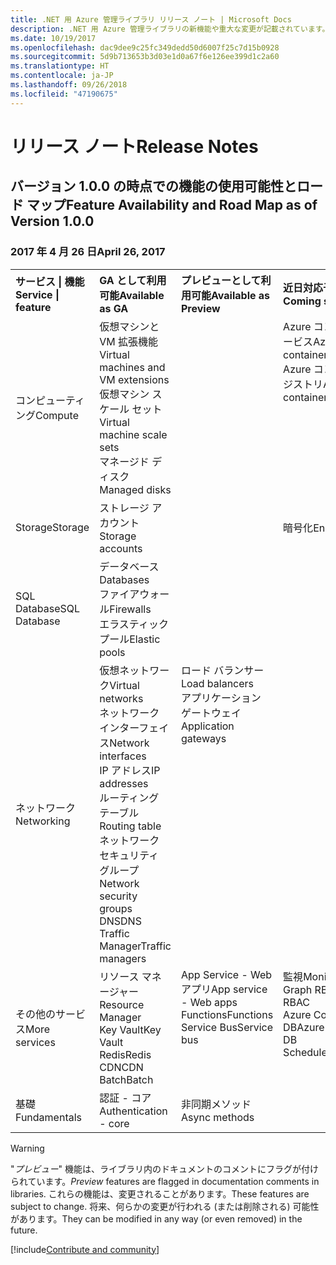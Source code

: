 ```yaml
---
title: .NET 用 Azure 管理ライブラリ リリース ノート | Microsoft Docs
description: .NET 用 Azure 管理ライブラリの新機能や重大な変更が記載されています。
ms.date: 10/19/2017
ms.openlocfilehash: dac9dee9c25fc349dedd50d6007f25c7d15b0928
ms.sourcegitcommit: 5d9b713653b3d03e1d0a67f6e126ee399d1c2a60
ms.translationtype: HT
ms.contentlocale: ja-JP
ms.lasthandoff: 09/26/2018
ms.locfileid: "47190675"
---
```

# <a name="release-notes"></a><span data-ttu-id="1a758-103">リリース ノート</span><span class="sxs-lookup"><span data-stu-id="1a758-103">Release Notes</span></span> 

## <a name="feature-availability-and-road-map-as-of-version-100"></a><span data-ttu-id="1a758-104">バージョン 1.0.0 の時点での機能の使用可能性とロード マップ</span><span class="sxs-lookup"><span data-stu-id="1a758-104">Feature Availability and Road Map as of Version 1.0.0</span></span> ##
### <a name="april-26-2017"></a><span data-ttu-id="1a758-105">2017 年 4 月 26 日</span><span class="sxs-lookup"><span data-stu-id="1a758-105">April 26, 2017</span></span>

<table>
  <tr>
    <th align="left"><span data-ttu-id="1a758-106">サービス | 機能</span><span class="sxs-lookup"><span data-stu-id="1a758-106">Service | feature</span></span></th>
    <th align="left"><span data-ttu-id="1a758-107">GA として利用可能</span><span class="sxs-lookup"><span data-stu-id="1a758-107">Available as GA</span></span></th>
    <th align="left"><span data-ttu-id="1a758-108">プレビューとして利用可能</span><span class="sxs-lookup"><span data-stu-id="1a758-108">Available as Preview</span></span></th>
    <th align="left"><span data-ttu-id="1a758-109">近日対応予定</span><span class="sxs-lookup"><span data-stu-id="1a758-109">Coming soon</span></span></th>
  </tr>
  <tr>
    <td><span data-ttu-id="1a758-110">コンピューティング</span><span class="sxs-lookup"><span data-stu-id="1a758-110">Compute</span></span></td>
    <td><span data-ttu-id="1a758-111">仮想マシンと VM 拡張機能</span><span class="sxs-lookup"><span data-stu-id="1a758-111">Virtual machines and VM extensions</span></span><br><span data-ttu-id="1a758-112">仮想マシン スケール セット</span><span class="sxs-lookup"><span data-stu-id="1a758-112">Virtual machine scale sets</span></span><br><span data-ttu-id="1a758-113">マネージド ディスク</span><span class="sxs-lookup"><span data-stu-id="1a758-113">Managed disks</span></span></td>
    <td></td>
    <td valign="top"><span data-ttu-id="1a758-114">Azure コンテナー サービス</span><span class="sxs-lookup"><span data-stu-id="1a758-114">Azure container services</span></span><br><span data-ttu-id="1a758-115">Azure コンテナー レジストリ</span><span class="sxs-lookup"><span data-stu-id="1a758-115">Azure container registry</span></span></td>
  </tr>
  <tr>
    <td><span data-ttu-id="1a758-116">Storage</span><span class="sxs-lookup"><span data-stu-id="1a758-116">Storage</span></span></td>
    <td><span data-ttu-id="1a758-117">ストレージ アカウント</span><span class="sxs-lookup"><span data-stu-id="1a758-117">Storage accounts</span></span></td>
    <td></td>
    <td><span data-ttu-id="1a758-118">暗号化</span><span class="sxs-lookup"><span data-stu-id="1a758-118">Encryption</span></span></td>
  </tr>
  <tr>
    <td><span data-ttu-id="1a758-119">SQL Database</span><span class="sxs-lookup"><span data-stu-id="1a758-119">SQL Database</span></span></td>
    <td><span data-ttu-id="1a758-120">データベース</span><span class="sxs-lookup"><span data-stu-id="1a758-120">Databases</span></span><br><span data-ttu-id="1a758-121">ファイアウォール</span><span class="sxs-lookup"><span data-stu-id="1a758-121">Firewalls</span></span><br><span data-ttu-id="1a758-122">エラスティック プール</span><span class="sxs-lookup"><span data-stu-id="1a758-122">Elastic pools</span></span></td>
    <td></td>
    <td valign="top"></td>
  </tr>
  <tr>
    <td><span data-ttu-id="1a758-123">ネットワーク</span><span class="sxs-lookup"><span data-stu-id="1a758-123">Networking</span></span></td>
    <td><span data-ttu-id="1a758-124">仮想ネットワーク</span><span class="sxs-lookup"><span data-stu-id="1a758-124">Virtual networks</span></span><br><span data-ttu-id="1a758-125">ネットワーク インターフェイス</span><span class="sxs-lookup"><span data-stu-id="1a758-125">Network interfaces</span></span><br><span data-ttu-id="1a758-126">IP アドレス</span><span class="sxs-lookup"><span data-stu-id="1a758-126">IP addresses</span></span><br><span data-ttu-id="1a758-127">ルーティング テーブル</span><span class="sxs-lookup"><span data-stu-id="1a758-127">Routing table</span></span><br><span data-ttu-id="1a758-128">ネットワーク セキュリティ グループ</span><span class="sxs-lookup"><span data-stu-id="1a758-128">Network security groups</span></span><br><span data-ttu-id="1a758-129">DNS</span><span class="sxs-lookup"><span data-stu-id="1a758-129">DNS</span></span><br><span data-ttu-id="1a758-130">Traffic Manager</span><span class="sxs-lookup"><span data-stu-id="1a758-130">Traffic managers</span></span></td>
    <td valign="top"><span data-ttu-id="1a758-131">ロード バランサー</span><span class="sxs-lookup"><span data-stu-id="1a758-131">Load balancers</span></span><br><span data-ttu-id="1a758-132">アプリケーション ゲートウェイ</span><span class="sxs-lookup"><span data-stu-id="1a758-132">Application gateways</span></span></td>
    <td valign="top"></td>
  </tr>
  <tr>
    <td><span data-ttu-id="1a758-133">その他のサービス</span><span class="sxs-lookup"><span data-stu-id="1a758-133">More services</span></span></td>
    <td><span data-ttu-id="1a758-134">リソース マネージャー</span><span class="sxs-lookup"><span data-stu-id="1a758-134">Resource Manager</span></span><br><span data-ttu-id="1a758-135">Key Vault</span><span class="sxs-lookup"><span data-stu-id="1a758-135">Key Vault</span></span><br><span data-ttu-id="1a758-136">Redis</span><span class="sxs-lookup"><span data-stu-id="1a758-136">Redis</span></span><br><span data-ttu-id="1a758-137">CDN</span><span class="sxs-lookup"><span data-stu-id="1a758-137">CDN</span></span><br><span data-ttu-id="1a758-138">Batch</span><span class="sxs-lookup"><span data-stu-id="1a758-138">Batch</span></span></td>
    <td valign="top"><span data-ttu-id="1a758-139">App Service - Web アプリ</span><span class="sxs-lookup"><span data-stu-id="1a758-139">App service - Web apps</span></span><br><span data-ttu-id="1a758-140">Functions</span><span class="sxs-lookup"><span data-stu-id="1a758-140">Functions</span></span><br><span data-ttu-id="1a758-141">Service Bus</span><span class="sxs-lookup"><span data-stu-id="1a758-141">Service bus</span></span></td>
    <td valign="top"><span data-ttu-id="1a758-142">監視</span><span class="sxs-lookup"><span data-stu-id="1a758-142">Monitor</span></span><br><span data-ttu-id="1a758-143">Graph RBAC</span><span class="sxs-lookup"><span data-stu-id="1a758-143">Graph RBAC</span></span><br><span data-ttu-id="1a758-144">Azure Cosmos DB</span><span class="sxs-lookup"><span data-stu-id="1a758-144">Azure Cosmos DB</span></span><br><span data-ttu-id="1a758-145">Scheduler</span><span class="sxs-lookup"><span data-stu-id="1a758-145">Scheduler</span></span></td>
  </tr>
  <tr>
    <td><span data-ttu-id="1a758-146">基礎</span><span class="sxs-lookup"><span data-stu-id="1a758-146">Fundamentals</span></span></td>
    <td><span data-ttu-id="1a758-147">認証 - コア</span><span class="sxs-lookup"><span data-stu-id="1a758-147">Authentication - core</span></span></td>
    <td><span data-ttu-id="1a758-148">非同期メソッド</span><span class="sxs-lookup"><span data-stu-id="1a758-148">Async methods</span></span></td>
    <td valign="top"></td>
  </tr>
</table>

> [!WARNING] 
> <span data-ttu-id="1a758-149">"*プレビュー*" 機能は、ライブラリ内のドキュメントのコメントにフラグが付けられています。</span><span class="sxs-lookup"><span data-stu-id="1a758-149">*Preview* features are flagged in documentation comments in libraries.</span></span> <span data-ttu-id="1a758-150">これらの機能は、変更されることがあります。</span><span class="sxs-lookup"><span data-stu-id="1a758-150">These features are subject to change.</span></span> <span data-ttu-id="1a758-151">将来、何らかの変更が行われる (または削除される) 可能性があります。</span><span class="sxs-lookup"><span data-stu-id="1a758-151">They can be modified in any way (or even removed) in the future.</span></span>

[!include[Contribute and community](includes/contribute.md)]
